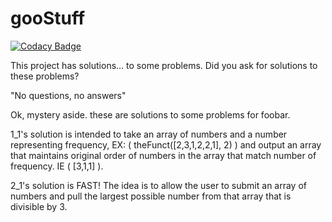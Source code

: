 # gooStuff

[![Codacy Badge](https://api.codacy.com/project/badge/Grade/d9f6b09d9b7c49da8bd1a754233ba353)](https://app.codacy.com/app/sw4d/gooStuff?utm_source=github.com&utm_medium=referral&utm_content=sw4d/gooStuff&utm_campaign=badger)

This project has solutions... to some problems. Did you ask for solutions to these problems? 

"No questions, no answers"

Ok, mystery aside. these are solutions to some problems for foobar.

1_1's solution is intended to take an array of numbers and a number representing frequency, EX: ( theFunct([2,3,1,2,2,1], 2) ) and output an array that maintains original order of numbers in the array that match number of frequency. IE ( [3,1,1] ).

2_1's solution is FAST! The idea is to allow the user to submit an array of numbers and pull the largest possible number from that array that is divisible by 3.
